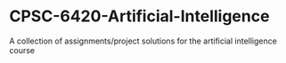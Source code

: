 # CPSC-6420-Artificial-Intelligence
A collection of assignments/project solutions for the artificial intelligence course
